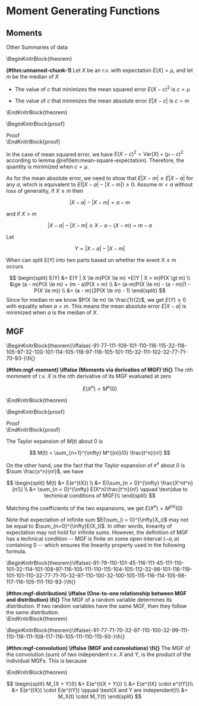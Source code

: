 

# Moment Generating Functions 

##  Moments
Other Summaries of data 

\BeginKnitrBlock{theorem}<div class="theorem"><span class="theorem" id="thm:unnamed-chunk-1"><strong>(\#thm:unnamed-chunk-1) </strong></span>Let $X$ be an r.v. with expectation $E(X) = \mu$, and let $m$ be the median of $X$  

- The value of $c$ that minimizes the mean squared error $E(X - c)^2$ is $c = \mu$  

- The value of $c$ that minimizes the mean absolute error $E |X - c|$ is $c = m$ </div>\EndKnitrBlock{theorem}


\BeginKnitrBlock{proof}<div class="proof">Proof</div>\EndKnitrBlock{proof}


In the case of mean squared error, we have $E(X - c)^2 = \text{Var}(X) + (\mu - c)^2$ according to lemma \@ref(lem:mean-square-expectation). Therefore, the quantity is minimized when $c = \mu$.  

As for the mean absolute error, we need to show that $E|X - m| \le E |X - a|$ for any $a$, which is equivalent to $E(|X - a| - |X - m|) \ge 0$. Assume $m < a$  without loss of generality, if $X \le m$ then 

$$
|X - a| -|X - m| = a-m
$$


and if $X > m$ 

$$
|X - a| - |X - m| \ge X - a - (X- m) = m -a
$$

Let 

$$
Y  = |X - a| - |X - m|
$$

When can split $E(Y)$ into two parts based on whether the event $X \le m$ occurs 

$$
\begin{split}
E(Y) &= E(Y | X \le m)P(X \le m) +E(Y | X > m)P(X \gt m) \\
&\ge (a - m)P(X \le m) + (m - a)P(X > m) \\
&= (a-m)P(X \le m) - (a - m)(1 - P(X \le m)) \\
&= (a - m)(2P(X \le m) - 1)
\end{split}
$$
Since for median $m$ we know $P(X \le m) \le \frac{1}{2}$, we get $E(Y) \ge 0$ with equality when $a = m$. This means the mean absolute error $E|X - a|$ is minimized when $a$ is the median of $X$. 


## MGF


\BeginKnitrBlock{theorem}\iffalse{-91-77-111-109-101-110-116-115-32-118-105-97-32-100-101-114-105-118-97-116-105-101-115-32-111-102-32-77-71-70-93-}\fi{}<div class="theorem"><span class="theorem" id="thm:mgf-moment"><strong>(\#thm:mgf-moment)  \iffalse (Moments via derivaties of MGF) \fi{} </strong></span>The $n$th momment of r.v. $X$ is the $n$th derivative of its MGF evaluated at zero

$$
E(X^n) = M^{n}(0)
$$</div>\EndKnitrBlock{theorem}

\BeginKnitrBlock{proof}<div class="proof">Proof</div>\EndKnitrBlock{proof}

The Taylor expansion of $M(t)$ about $0$ is

$$
M(t) = \sum_{n=1}^{\infty} M^{(n)}(0) \frac{t^n}{n!}
$$

On the other hand, use the fact that the Taylor expansion of $e^x$ about $0$ is $\sum \frac{x^n}{n!}$, we have

 

$$
\begin{split}
M(t)  &= E(e^{tX}) \\
&= E(\sum_{n = 0}^{\infty} \frac{X^nt^n}{n!}) \\
&= \sum_{n = 0}^{\infty} E(X^n)\frac{t^n}{n!} \qquad \text{due to techinical conditions of MGF}\\ 
\end{split} 
$$

Matching the coefficients of the two expansions, we get $E(X^n) = M^{(n)}(0)$

Note that expectation of infinite sum $E(\sum_{i = 0}^{\infty}X_i)$ may not be equal to $\sum_{n=0}^{\infty}E(X_I)$. In other words, linearity of expectation may not hold for infinite sums. However, the definition of MGF has a technical condition -- MGF is finite on some open interval $(-a, a)$ containing $0$ -- which ensures the linearity property used in the following formula.  


\BeginKnitrBlock{theorem}\iffalse{-91-79-110-101-45-116-111-45-111-110-101-32-114-101-108-97-116-105-111-110-115-104-105-112-32-98-101-116-119-101-101-110-32-77-71-70-32-97-110-100-32-100-105-115-116-114-105-98-117-116-105-111-110-93-}\fi{}<div class="theorem"><span class="theorem" id="thm:mgf-distribution"><strong>(\#thm:mgf-distribution)  \iffalse (One-to-one relationship between MGF and distribution) \fi{} </strong></span>The MGF of a random variable determines its distribution. If two random variables have the same MGF, then they follow the same distribution. </div>\EndKnitrBlock{theorem}

\BeginKnitrBlock{theorem}\iffalse{-91-77-71-70-32-97-110-100-32-99-111-110-118-111-108-117-116-105-111-110-115-93-}\fi{}<div class="theorem"><span class="theorem" id="thm:mgf-convolution"><strong>(\#thm:mgf-convolution)  \iffalse (MGF and convolutions) \fi{} </strong></span>The MGF of the convolution (sum) of two independent r.v. $X$ and $Y$, is the product of the individual MGFs. This is because 

</div>\EndKnitrBlock{theorem}

$$
\begin{split}
M_{X + Y}(t) &= E(e^{t(X + Y)}) \\
&= E(e^{tX} \cdot e^{tY})\\
&= E(e^{tX}) \cdot E(e^{tY}) \qquad \text{X and Y are independent}\\
&= M_X(t) \cdot M_Y(t)
\end{split}
$$
